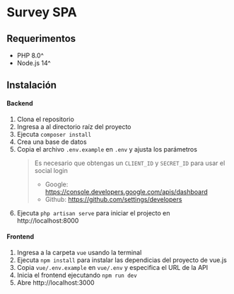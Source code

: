 # Survey SPA

## Requerimentos
* PHP 8.0^
* Node.js 14^

## Instalación

#### Backend
1. Clona el repositorio
2. Ingresa a al directorio raíz del proyecto
3. Ejecuta `composer install`
4. Crea una base de datos
5. Copia el archivo `.env.example` en `.env` y ajusta los parámetros
    > Es necesario que obtengas un `CLIENT_ID` y `SECRET_ID` para usar el social login
    > * Google: https://console.developers.google.com/apis/dashboard
    > * Github: https://github.com/settings/developers
6. Ejecuta `php artisan serve` para iniciar el projecto en http://localhost:8000

#### Frontend
1. Ingresa a la carpeta `vue` usando la terminal
2. Ejecuta `npm install` para instalar las dependicias del proyecto de vue.js
3. Copia `vue/.env.example` en `vue/.env` y especifica el URL de la API
4. Inicia el frontend ejecutando `npm run dev`
5. Abre http://localhost:3000

